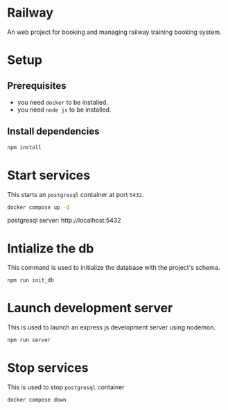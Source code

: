 # Railway
An web project for booking and managing railway training booking system.

# Setup

## Prerequisites
- you need ```docker``` to be installed.
- you need ```node js``` to be installed.

## Install dependencies
```bash
npm install
```

# Start services
This starts an ```postgresql``` container at port ```5432```.
```bash
docker compose up -d
```
postgresql server: http://localhost:5432

# Intialize the db
This command is used to initialize the database with the project's schema.
```bash
npm run init_db
```

# Launch development server
This is used to launch an express js development server using nodemon.
```bash
npm run server
```

# Stop services
This is used to stop ```postgresql``` container
```bash
docker compose down
```